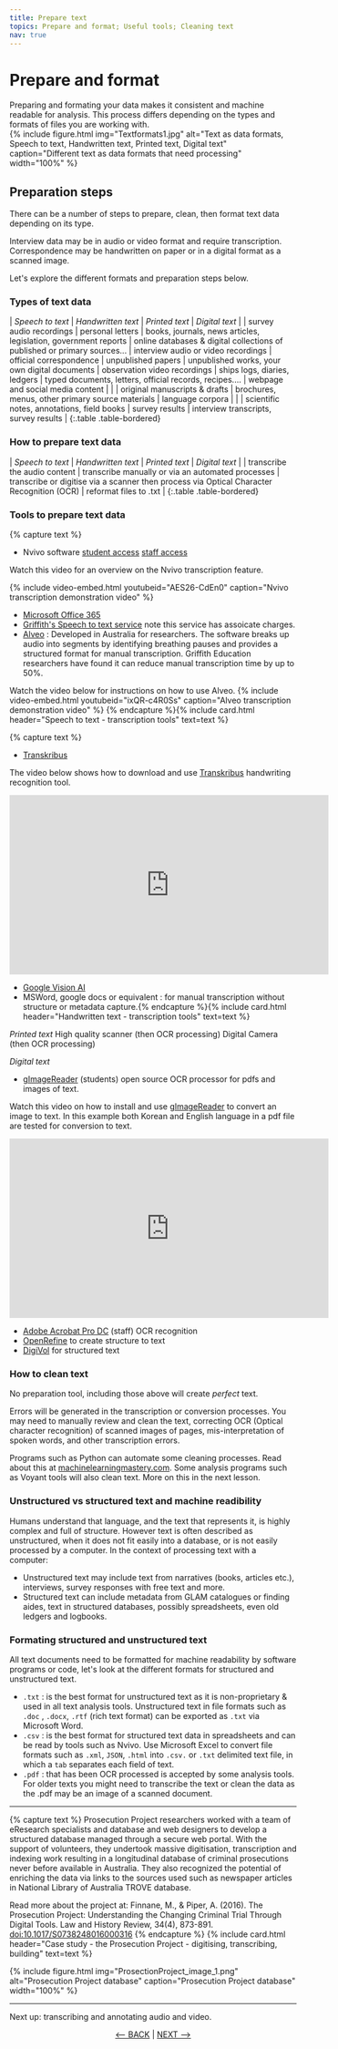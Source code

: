 ```yaml
---
title: Prepare text
topics: Prepare and format; Useful tools; Cleaning text
nav: true
---
```


# Prepare and format

Preparing and formating your data makes it consistent and machine readable for analysis. This process differs depending on the types and formats of files you are working with.  
{% include figure.html img="Textformats1.jpg" alt="Text as data formats, Speech to text, Handwritten text, Printed text, Digital text" caption="Different text as data formats that need processing" width="100%" %}
## Preparation steps

There can be a number of steps to prepare, clean, then format text data depending on its type.  

Interview data may be in audio or video format and require transcription. Correspondence may be handwritten on paper or in a digital format as a scanned image. 

Let's explore the different formats and preparation steps below.

### Types of text data

| *Speech to text* | *Handwritten text* | *Printed text* | *Digital text* |
| survey audio recordings | personal letters | books, journals, news articles, legislation, government reports | online databases & digital collections of published or primary sources...
| interview audio or video recordings | official correspondence | unpublished papers | unpublished works, your own digital documents
| observation video recordings | ships logs, diaries, ledgers | typed documents, letters, official records, recipes.... | webpage and social media content |
| | original manuscripts & drafts | brochures, menus, other primary source materials | language corpora |
| | scientific notes, annotations, field books | survey results | interview transcripts, survey results |
{:.table .table-bordered}

### How to prepare text data

| *Speech to text* | *Handwritten text* | *Printed text* | *Digital text* |
| transcribe the audio content | transcribe manually or via an automated processes | transcribe or digitise via a scanner then process via Optical Character Recognition (OCR) | reformat files to .txt |
{:.table .table-bordered}

### Tools to prepare text data


{% capture text %}
- Nvivo software [student access](https://www.griffith.edu.au/student-computing/available-software)  [staff access](https://intranet.secure.griffith.edu.au/computing/software) 

Watch this video for an overview on the Nvivo transcription feature.

{% include video-embed.html youtubeid="AES26-CdEn0" caption="Nvivo transcription demonstration video" %}

- [Microsoft Office 365](https://support.microsoft.com/en-us/office/transcribe-your-recordings-7fc2efec-245e-45f0-b053-2a97531ecf57)
- [Griffith's Speech to text service](https://www.griffith.edu.au/eresearch-services/speech-to-text) note this service has assoicate charges.
- [Alveo](https://www.alveo.edu.au/) : Developed in Australia for researchers.  The software breaks up audio into segments by identifying breathing pauses and provides a structured format for manual transcription.  Griffith Education researchers have found it can reduce manual transcription time by up to 50%.

Watch the video below for instructions on how to use Alveo.
{% include video-embed.html youtubeid="ixQR-c4R0Ss" caption="Alveo transcription demonstration video" %}
{% endcapture %}{% include card.html header="Speech to text - transcription tools" text=text %}

{% capture text %}
- [Transkribus](https://readcoop.eu/transkribus/) 

The video below shows how to download and use [Transkribus](https://readcoop.eu/transkribus/) handwriting recognition tool.

<iframe width="560" height="315" src="https://www.youtube.com/embed/uNlC2Nboow8" title="YouTube video player" frameborder="0" allow="accelerometer; autoplay; clipboard-write; encrypted-media; gyroscope; picture-in-picture" allowfullscreen></iframe>

- [Google Vision AI](https://cloud.google.com/vision)
- MSWord, google docs or equivalent : for manual transcription without structure or metadata capture.{% endcapture %}{% include card.html header="Handwritten text - transcription tools" text=text %}

*Printed text* 
High quality scanner (then OCR processing)
Digital Camera (then OCR processing)


*Digital text* 
- [gImageReader](https://github.com/manisandro/gImageReader#readme) (students) open source OCR processor for pdfs and images of text.

Watch this video on how to install and use [gImageReader](https://github.com/manisandro/gImageReader#readme) to convert an image to text. In this example both Korean and English language in a pdf file are tested for conversion to text. 

<iframe width="560" height="315" src="https://www.youtube.com/embed/GMAZtpWQF0U" title="YouTube video player" frameborder="0" allow="accelerometer; autoplay; clipboard-write; encrypted-media; gyroscope; picture-in-picture" allowfullscreen></iframe>

- [Adobe Acrobat Pro DC](https://intranet.secure.griffith.edu.au/computing/software) (staff) OCR recognition
- [OpenRefine](https://openrefine.org/) to create structure to text
- [DigiVol](https://volunteer.ala.org.au/) for structured text 


### How to clean text

No preparation tool, including those above will create *perfect* text. 

Errors will be generated in the transcription or conversion processes. You may need to manually review and clean the text, correcting OCR (Optical character recognition) of scanned images of pages, mis-interpretation of spoken words, and other transcription errors. 

Programs such as Python can automate some cleaning processes. Read about this at [machinelearningmastery.com](https://machinelearningmastery.com/clean-text-machine-learning-python/). Some analysis programs such as Voyant tools will also clean text. More on this in the next lesson. 

### Unstructured vs structured text and machine readibility

Humans understand that language, and the text that represents it, is highly complex and full of structure. However text is often described as unstructured, when it does not fit easily into a database, or is not easily processed by a computer. In the context of processing text with a computer:

- Unstructured text may include text from narratives (books, articles etc.), interviews, survey responses with free text and more.  
- Structured text can include metadata from GLAM catalogues or finding aides, text in structured databases, possibly spreadsheets, even old ledgers and logbooks. 

### Formating structured and unstructured text

All text documents need to be formatted for machine readability by software programs or code, let's look at the different formats for structured and unstructured text.
- `.txt` : is the best format for unstructured text as it is non-proprietary & used in all text analysis tools. Unstructured text in file formats such as `.doc` , `.docx`, `.rtf` (rich text format) can be exported as `.txt` via Microsoft Word.
- `.csv` : is the best format for structured text data in spreadsheets and can be read by tools such as Nvivo. Use Microsoft Excel to convert file formats such as `.xml`, `JSON`, `.html` into `.csv.` or `.txt` delimited text file, in which a `tab` separates each field of text.
- `.pdf` : that has been OCR processed is accepted by some analysis tools. For older texts you might need to transcribe the text or clean the data as the .pdf may be an image of a scanned document.

------

{% capture text %}
Prosecution Project researchers worked with a team of eResearch specialists and database and web designers to develop a structured database managed through a secure web portal. With the support of volunteers, they undertook massive digitisation, transcription and indexing work resulting in a longitudinal database of criminal prosecutions never before available in Australia. They also recognized the potential of enriching the data via links to the sources used such as newspaper articles in National Library of Australia TROVE database.  

Read more about the project at: 
Finnane, M., & Piper, A. (2016). The Prosecution Project: Understanding the Changing Criminal Trial Through Digital Tools. Law and History Review, 34(4), 873-891. [doi:10.1017/S0738248016000316](doi:10.1017/S0738248016000316)
{% endcapture %} {% include card.html header="Case study - the Prosecution Project - digitising, transcribing, building" text=text %}

{% include figure.html img="ProsectionProject_image_1.png" alt="Prosecution Project database" caption="Prosecution Project database" width="100%" %}

-----

Next up: transcribing and annotating audio and video.

<p align="center">
  <a href="https://griffithunilibrary.github.io/intro-text-mining-analysis/content/4-build.html"><-- BACK</a> |
  <a href="https://griffithunilibrary.github.io/intro-text-mining-analysis/content/6-prepare-av.html">NEXT --></a>
</p>
